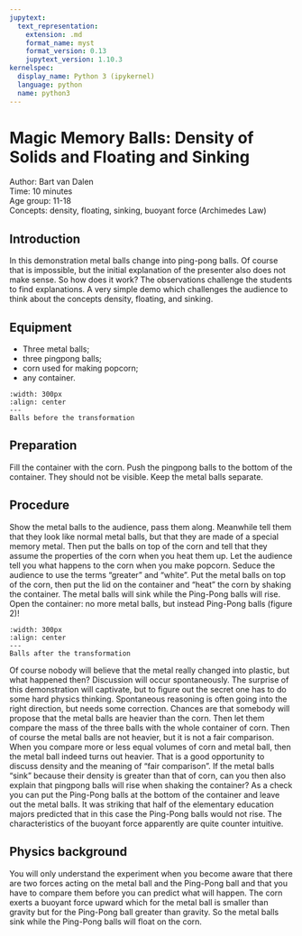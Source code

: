 ```yaml
---
jupytext:
  text_representation:
    extension: .md
    format_name: myst
    format_version: 0.13
    jupytext_version: 1.10.3
kernelspec:
  display_name: Python 3 (ipykernel)
  language: python
  name: python3
---
```


# Magic Memory Balls: Density of Solids and Floating and Sinking


Author:     Bart van Dalen\
Time:	  	  10 minutes\
Age group:	11-18\
Concepts:	  density, floating, sinking, buoyant force (Archimedes Law)

## Introduction
In this demonstration metal balls change into ping-pong balls. Of course that is impossible, but the initial explanation of the presenter also does not make sense. So how does it work? The observations challenge the students to find explanations. A very simple demo which challenges the audience to think about the concepts density, floating, and sinking.

## Equipment
* Three metal balls; 
* three pingpong balls; 
* corn used for making popcorn; 
* any container. 

```{figure} demo08_figure1.jpg
:width: 300px
:align: center
---
Balls before the transformation
```

## Preparation
Fill the container with the corn. Push the pingpong balls to the bottom of the container. They should not be visible. Keep the metal balls separate. 

## Procedure
Show the metal balls to the audience, pass them along. Meanwhile tell them that they look like normal metal balls, but that they are made of a special memory metal. Then put the balls on top of the corn and tell that they assume the properties of the corn when you heat them up. Let the audience tell you what happens to the corn when you make popcorn. Seduce the audience to use the terms “greater” and “white”. 
Put the metal balls on top of the corn, then put the lid on the container and “heat” the corn by shaking the container. The metal balls will sink while the Ping-Pong balls will rise. Open the container: no more metal balls, but instead Ping-Pong balls (figure 2)!

```{figure} demo08_figure2.jpg
:width: 300px
:align: center
---
Balls after the transformation
```
Of course nobody will believe that the metal really changed into plastic, but what happened then? Discussion will occur spontaneously. The surprise of this demonstration will captivate, but to figure out the secret one has to do some hard physics thinking.
Spontaneous reasoning is often going into the right direction, but needs some correction. Chances are that somebody will propose that the metal balls are heavier than the corn. Then let them compare the mass of the three balls with the whole container of corn. Then of course the metal balls are not heavier, but it is not a fair comparison. When you compare more or less equal volumes of corn and metal ball, then the metal ball indeed turns out heavier. That is a good opportunity to discuss density and the meaning of “fair comparison”.
If the metal balls “sink” because their density is greater than that of corn, can you then also explain that pingpong balls will rise when shaking the container? As a check you can put the Ping-Pong balls at the bottom of the container and leave out the metal balls. It was striking that half of the elementary education majors predicted that in this case the Ping-Pong balls would not rise. The characteristics of the buoyant force apparently are quite counter intuitive.


## Physics background
You will only understand the experiment when you become aware that there are two forces acting on the metal ball and the Ping-Pong ball and that you have to compare them before you can predict what will happen. The corn exerts a buoyant force upward which for the metal ball is smaller than gravity but for the Ping-Pong ball greater than gravity. So the metal balls sink while the Ping-Pong balls will float on the corn.

